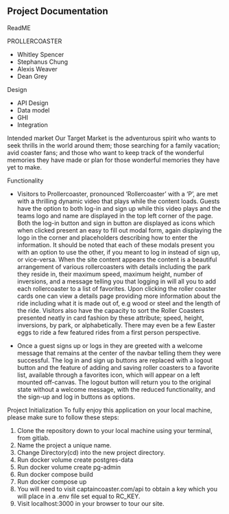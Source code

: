 ## Project Documentation

ReadME

PROLLERCOASTER

- Whitley Spencer
- Stephanus Chung
- Alexis Weaver
- Dean Grey

Design

- API Design
- Data model
- GHI
- Integration

Intended market
Our Target Market is the adventurous spirit who wants to seek thrills in the world around them; those searching for a family vacation; avid coaster fans; and those who want to keep track of the wonderful memories they have made or plan for those wonderful memories they have yet to make.

Functionality

- Visitors to Prollercoaster, pronounced ‘Rollercoaster’ with a ‘P’, are met with a thrilling dynamic video that plays while the content loads. Guests have the option to both log-in and sign up while this video plays and the teams logo and name are displayed in the top left corner of the page. Both the log-in button and sign in button are displayed as icons which when clicked present an easy to fill out modal form, again displaying the logo in the corner and placeholders describing how to enter the information. It should be noted that each of these modals present you with an option to use the other, if you meant to log in instead of sign up, or vice-versa. When the site content appears the content is a beautiful arrangement of various rollercoasters with details including the park they reside in, their maximum speed, maximum height, number of inversions, and a message telling you that logging in will all you to add each rollercoaster to a list of favorites. Upon clicking the roller coaster cards one can view a details page providing more information about the ride including what it is made out of, e.g wood or steel and the length of the ride. Visitors also have the capacity to sort the Roller Coasters presented neatly in card fashion by these attribute; speed, height, inversions, by park, or alphabetically. There may even be a few Easter eggs to ride a few featured rides from a first person perspective.

- Once a guest signs up or logs in they are greeted with a welcome message that remains at the center of the navbar telling them they were successful. The log in and sign up buttons are replaced with a logout button and the feature of adding and saving roller coasters to a favorite list, available through a favorites icon, which will appear on a left mounted off-canvas. The logout button will return you to the original state without a welcome message, with the reduced functionality, and the sign-up and log in buttons as options.

Project Initialization
To fully enjoy this application on your local machine, please make sure to follow these steps:

1. Clone the repository down to your local machine using your terminal, from gitlab.
2. Name the project a unique name.
3. Change Directory(cd) into the new project directory.
4. Run docker volume create postgres-data
5. Run docker volume create pg-admin
6. Run docker compose build
7. Run docker compose up
8. You will need to visit captaincoaster.com/api to obtain a key which you will place in a .env file set equal to RC_KEY.
9. Visit localhost:3000 in your browser to tour our site.

